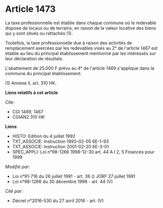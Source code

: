 # Article 1473

La taxe professionnelle est établie dans chaque commune où le redevable dispose de locaux ou de terrains, en raison de la
valeur locative des biens qui y sont situés ou rattachés (1).

Toutefois, la taxe professionnelle due à raison des activités de remplacement exercées par les redevables visés au 2° de
l'article 1467 est établie au lieu du principal établissement mentionné par les intéressés sur leur déclaration de résultats.

L'abattement de 25.000 F prévu au 4° de l'article 1469 s'applique dans la commune du principal établissement.

(1) Annexe II, art. 310 HK.

**Liens relatifs à cet article**

_Cite_:

  - CGI 1469, 1467
  - CGIAN2 310 HK

**Liens**:

  - HISTO: Edition du 4 juillet 1992
  - TXT_ASSOCIE: Instruction 1993-02-05 6E-1-93
  - TXT_ASSOCIE: Instruction 2001-02-20 6E-3-01
  - SPEC_APPLI: Loi n°98-1266 1998-12-30 art. 44 A I 2, 5 Finances pour 1999

_Modifié par_:

  - Loi n°91-716 du 26 juillet 1991 - art. 36 () JORF 27 juillet 1991
  - Loi n°98-1266 du 30 décembre 1998 - art. 44 (V)

_Cité par_:

  - Décret n°2016-530 du 27 avril 2016 - art. (V)
